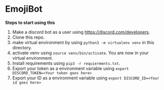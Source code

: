 # EmojiBot

**Steps to start using this**
1. Make a discord bot as a user using https://discord.com/developers.
2. Clone this repo.
3. make virtual environment by using `python3 -m virtualenv venv` in this directory.
4. activate venv using `source venv/bin/activate`. You are now in your virtual environment.
5. Install requirements using `pip3 -r requierments.txt`.
6. Export your token as a environment variable using `export DISCORD_TOKEN=<Your token goes here>`
6. Export your ID as a environment variable using `export DISCORD_ID=<Your id goes here>`
